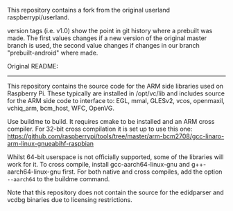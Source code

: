 This repository contains a fork from the original userland raspberrypi/userland.

version tags (i.e. v1.0) show the point in git history where a prebuilt was made.
The first values changes if a new version of the original master branch is used, the second value changes if changes in our branch "prebuilt-android" where made.


Original README:
____________________________________________________________________________________________________

This repository contains the source code for the ARM side libraries used on Raspberry Pi.
These typically are installed in /opt/vc/lib and includes source for the ARM side code to interface to:
EGL, mmal, GLESv2, vcos, openmaxil, vchiq_arm, bcm_host, WFC, OpenVG.

Use buildme to build. It requires cmake to be installed and an ARM cross compiler. For 32-bit cross compilation it is set up to use this one:
https://github.com/raspberrypi/tools/tree/master/arm-bcm2708/gcc-linaro-arm-linux-gnueabihf-raspbian

Whilst 64-bit userspace is not officially supported, some of the libraries will work for it. To cross compile, install gcc-aarch64-linux-gnu and g++-aarch64-linux-gnu first. For both native and cross compiles, add the option ```--aarch64``` to the buildme command.

Note that this repository does not contain the source for the edidparser and vcdbg binaries due to licensing restrictions.
